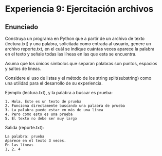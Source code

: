 # Experiencia 9: Ejercitación archivos

## Enunciado

Construya un programa en Python que a partir de un archivo de texto 
(lectura.txt) y una palabra, solicitada como entrada al usuario, genere un 
archivo reporte.txt, en el cuál se indique cuántas veces aparece la palabra en 
el texto y señale todas las líneas en las que esta se encuentra.

Asuma que los únicos símbolos que separan palabras son puntos, espacios y 
saltos de líneas.

Considere el uso de listas y el método de los string split(substring) como una 
utilidad para el desarrollo de su experiencia.

Ejemplo (lectura.txt), y la palabra a buscar es prueba:

```
1. Hola. Este es un texto de prueba
2. Funciona directamente buscando una palabra de prueba
3. La palabra puede estar en más de una línea
4. Pero como esto es una prueba
5. El texto no debe ser muy largo
```

Salida (reporte.txt):

```
La palabra: prueba
Aparece en el texto 3 veces.
En las líneas
1, 2, 4
```
